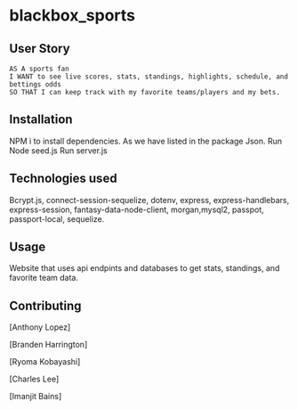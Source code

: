 # blackbox_sports

## User Story

```
AS A sports fan
I WANT to see live scores, stats, standings, highlights, schedule, and bettings odds
SO THAT I can keep track with my favorite teams/players and my bets.
```
## Installation
NPM i to install dependencies. As we have listed in the package Json.
Run Node seed.js
Run server.js

## Technologies used

Bcrypt.js, connect-session-sequelize, dotenv, express, express-handlebars, express-session, fantasy-data-node-client, morgan,mysql2, passpot, passport-local, sequelize.








## Usage
Website that uses api endpints and databases to get stats, standings, and favorite team data.



## Contributing
[Anthony Lopez]


[Branden Harrington]


[Ryoma Kobayashi]


[Charles Lee]


[Imanjit Bains]
